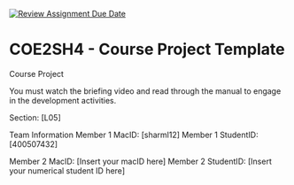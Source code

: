 [![Review Assignment Due Date](https://classroom.github.com/assets/deadline-readme-button-22041afd0340ce965d47ae6ef1cefeee28c7c493a6346c4f15d667ab976d596c.svg)](https://classroom.github.com/a/mLqiHWLE)
# COE2SH4 - Course Project Template
Course Project

You must watch the briefing video and read through the manual to engage in the development activities.


Section: [L05]

Team Information
Member 1 MacID: [sharml12]
Member 1 StudentID: [400507432]

Member 2 MacID: [Insert your macID here]
Member 2 StudentID: [Insert your numerical student ID here]
